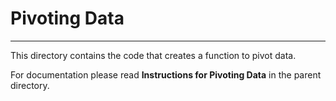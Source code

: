 # Pivoting Data

----

This directory contains the code that creates a function to pivot data.

For documentation please read **Instructions for Pivoting Data** in the parent directory. 

